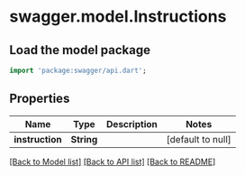 # swagger.model.Instructions

## Load the model package
```dart
import 'package:swagger/api.dart';
```

## Properties
Name | Type | Description | Notes
------------ | ------------- | ------------- | -------------
**instruction** | **String** |  | [default to null]

[[Back to Model list]](../README.md#documentation-for-models) [[Back to API list]](../README.md#documentation-for-api-endpoints) [[Back to README]](../README.md)


